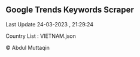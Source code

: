 

## Google Trends Keywords Scraper 
 
Last Update 24-03-2023 , 21:29:24

Country List :
VIETNAM.json



© Abdul Muttaqin 
